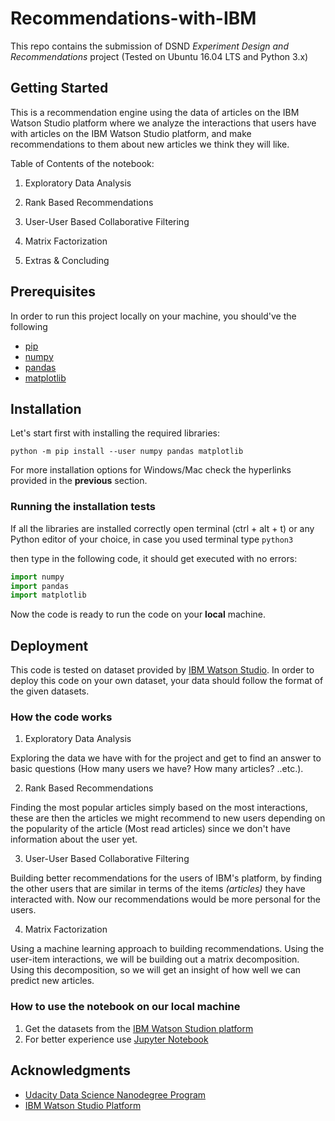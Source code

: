 # Recommendations-with-IBM
This repo contains the submission of DSND *Experiment Design and Recommendations* project (Tested on Ubuntu 16.04 LTS and Python 3.x)

## Getting Started
This is a recommendation engine using the data of articles on the IBM Watson Studio platform where we analyze the interactions 
that users have with articles on the IBM Watson Studio platform, and make recommendations to them about 
new articles we think they will like.

Table of Contents of the notebook:

1. Exploratory Data Analysis
2. Rank Based Recommendations
3. User-User Based Collaborative Filtering
4. Matrix Factorization

6. Extras & Concluding

## Prerequisites
In order to run this project locally on your machine, you should've the following

- [pip](https://bit.ly/2x4hZQu)
- [numpy](https://scipy.org/install.html)
- [pandas](https://pandas.pydata.org/docs/getting_started/index.html#getting-started)
- [matplotlib](https://matplotlib.org/users/installing.html)

## Installation
Let's start first with installing the required libraries:

<code>python -m pip install --user numpy pandas matplotlib</code>

For more installation options for Windows/Mac check the hyperlinks provided in the **previous** section.

### Running the installation tests

If all the libraries are installed correctly open terminal (ctrl + alt + t) or any Python editor of your choice, in case you used terminal type <code>python3</code>

then type in the following  code, it should get executed with no errors:
```python
import numpy
import pandas
import matplotlib
```
Now the code is ready to run the code on your **local** machine.


## Deployment
This code is tested on dataset provided by [IBM Watson Studio](https://www.ibm.com/eg-en/cloud/watson-studio).
In order to deploy this code on your own dataset, your data should follow the format of the given datasets.


### How the code works

1. Exploratory Data Analysis

Exploring the data we have with for the project and get to find an answer to basic questions (How many users we have?
How many articles? ..etc.).

2. Rank Based Recommendations

Finding the most popular articles simply based on the most interactions, 
these are then the articles we might recommend to new users depending on the popularity of the article (Most read articles)
since we don't have information about the user yet.

3. User-User Based Collaborative Filtering

Building better recommendations for the users of IBM's platform, 
by finding the other users that are similar in terms of the items *(articles)* they have interacted with.
Now our recommendations would be more personal for the users.


4. Matrix Factorization

Using a machine learning approach to building recommendations. Using the user-item interactions,
we will be building out a matrix decomposition. Using this decomposition, so we will get an insight of
how well we can predict new articles.

### How to use the notebook on our local machine

1. Get the datasets from the [IBM Watson Studion platform](https://www.ibm.com/eg-en/cloud/watson-studio)
2. For better experience use [Jupyter Notebook](https://jupyter.readthedocs.io/en/latest/install.html)

## Acknowledgments
- [Udacity Data Science Nanodegree Program](https://www.udacity.com/course/data-scientist-nanodegree--nd025)
- [IBM Watson Studio Platform](https://www.ibm.com/eg-en/cloud/watson-studio)
